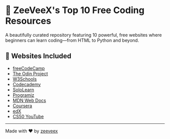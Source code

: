 # 🌟 ZeeVeeX's Top 10 Free Coding Resources

A beautifully curated repository featuring 10 powerful, free websites where beginners can learn coding—from HTML to Python and beyond.

## 🔗 Websites Included
- [freeCodeCamp](https://www.freecodecamp.org)
- [The Odin Project](https://www.theodinproject.com)
- [W3Schools](https://www.w3schools.com)
- [Codecademy](https://www.codecademy.com)
- [SoloLearn](https://www.sololearn.com)
- [Programiz](https://www.programiz.com)
- [MDN Web Docs](https://developer.mozilla.org)
- [Coursera](https://www.coursera.org)
- [edX](https://www.edx.org)
- [CS50 YouTube](https://www.youtube.com/playlist?list=PLhQjrBD2T382eX9-tF75Wa4lmlC7sxNDH)

---

Made with ❤️ by [zeeveex](https://github.com/zeeveex)